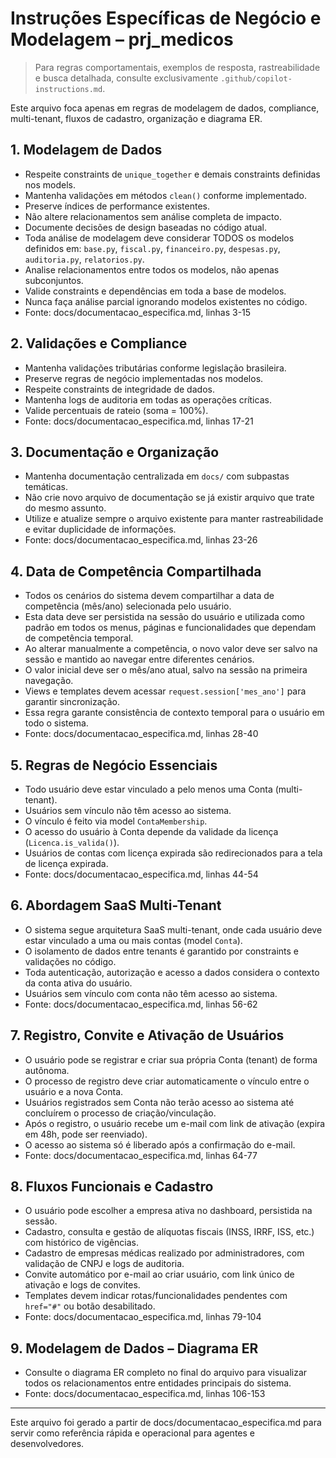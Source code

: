 # Instruções Específicas de Negócio e Modelagem – prj_medicos

> Para regras comportamentais, exemplos de resposta, rastreabilidade e busca detalhada, consulte exclusivamente `.github/copilot-instructions.md`.

Este arquivo foca apenas em regras de modelagem de dados, compliance, multi-tenant, fluxos de cadastro, organização e diagrama ER.

## 1. Modelagem de Dados
- Respeite constraints de `unique_together` e demais constraints definidas nos models.
- Mantenha validações em métodos `clean()` conforme implementado.
- Preserve índices de performance existentes.
- Não altere relacionamentos sem análise completa de impacto.
- Documente decisões de design baseadas no código atual.
- Toda análise de modelagem deve considerar TODOS os modelos definidos em: `base.py`, `fiscal.py`, `financeiro.py`, `despesas.py`, `auditoria.py`, `relatorios.py`.
- Analise relacionamentos entre todos os modelos, não apenas subconjuntos.
- Valide constraints e dependências em toda a base de modelos.
- Nunca faça análise parcial ignorando modelos existentes no código.
- Fonte: docs/documentacao_especifica.md, linhas 3-15

## 2. Validações e Compliance
- Mantenha validações tributárias conforme legislação brasileira.
- Preserve regras de negócio implementadas nos modelos.
- Respeite constraints de integridade de dados.
- Mantenha logs de auditoria em todas as operações críticas.
- Valide percentuais de rateio (soma = 100%).
- Fonte: docs/documentacao_especifica.md, linhas 17-21

## 3. Documentação e Organização
- Mantenha documentação centralizada em `docs/` com subpastas temáticas.
- Não crie novo arquivo de documentação se já existir arquivo que trate do mesmo assunto.
- Utilize e atualize sempre o arquivo existente para manter rastreabilidade e evitar duplicidade de informações.
- Fonte: docs/documentacao_especifica.md, linhas 23-26

## 4. Data de Competência Compartilhada
- Todos os cenários do sistema devem compartilhar a data de competência (mês/ano) selecionada pelo usuário.
- Esta data deve ser persistida na sessão do usuário e utilizada como padrão em todos os menus, páginas e funcionalidades que dependam de competência temporal.
- Ao alterar manualmente a competência, o novo valor deve ser salvo na sessão e mantido ao navegar entre diferentes cenários.
- O valor inicial deve ser o mês/ano atual, salvo na sessão na primeira navegação.
- Views e templates devem acessar `request.session['mes_ano']` para garantir sincronização.
- Essa regra garante consistência de contexto temporal para o usuário em todo o sistema.
- Fonte: docs/documentacao_especifica.md, linhas 28-40

## 5. Regras de Negócio Essenciais
- Todo usuário deve estar vinculado a pelo menos uma Conta (multi-tenant).
- Usuários sem vínculo não têm acesso ao sistema.
- O vínculo é feito via model `ContaMembership`.
- O acesso do usuário à Conta depende da validade da licença (`Licenca.is_valida()`).
- Usuários de contas com licença expirada são redirecionados para a tela de licença expirada.
- Fonte: docs/documentacao_especifica.md, linhas 44-54

## 6. Abordagem SaaS Multi-Tenant
- O sistema segue arquitetura SaaS multi-tenant, onde cada usuário deve estar vinculado a uma ou mais contas (model `Conta`).
- O isolamento de dados entre tenants é garantido por constraints e validações no código.
- Toda autenticação, autorização e acesso a dados considera o contexto da conta ativa do usuário.
- Usuários sem vínculo com conta não têm acesso ao sistema.
- Fonte: docs/documentacao_especifica.md, linhas 56-62

## 7. Registro, Convite e Ativação de Usuários
- O usuário pode se registrar e criar sua própria Conta (tenant) de forma autônoma.
- O processo de registro deve criar automaticamente o vínculo entre o usuário e a nova Conta.
- Usuários registrados sem Conta não terão acesso ao sistema até concluírem o processo de criação/vinculação.
- Após o registro, o usuário recebe um e-mail com link de ativação (expira em 48h, pode ser reenviado).
- O acesso ao sistema só é liberado após a confirmação do e-mail.
- Fonte: docs/documentacao_especifica.md, linhas 64-77

## 8. Fluxos Funcionais e Cadastro
- O usuário pode escolher a empresa ativa no dashboard, persistida na sessão.
- Cadastro, consulta e gestão de alíquotas fiscais (INSS, IRRF, ISS, etc.) com histórico de vigências.
- Cadastro de empresas médicas realizado por administradores, com validação de CNPJ e logs de auditoria.
- Convite automático por e-mail ao criar usuário, com link único de ativação e logs de convites.
- Templates devem indicar rotas/funcionalidades pendentes com `href="#"` ou botão desabilitado.
- Fonte: docs/documentacao_especifica.md, linhas 79-104

## 9. Modelagem de Dados – Diagrama ER
- Consulte o diagrama ER completo no final do arquivo para visualizar todos os relacionamentos entre entidades principais do sistema.
- Fonte: docs/documentacao_especifica.md, linhas 106-153

---

Este arquivo foi gerado a partir de docs/documentacao_especifica.md para servir como referência rápida e operacional para agentes e desenvolvedores.
